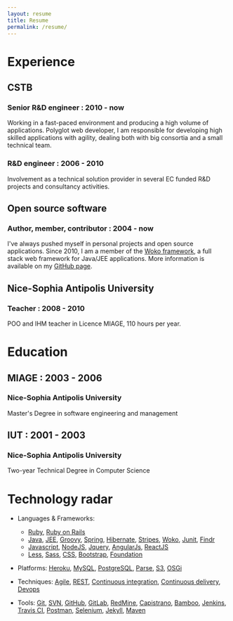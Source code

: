 ```yaml
---
layout: resume
title: Resume
permalink: /resume/
---
```


# <i class="fa fa-suitcase"></i> Experience

## CSTB

### Senior R&D engineer : 2010 - now

Working in a fast-paced environment and producing a high volume of applications. Polyglot web developer, I am
responsible for developing high skilled applications with agility, dealing both with big consortia and a small technical
team.

### R&D engineer : 2006 - 2010

Involvement as a technical solution provider in several EC funded R&D projects and consultancy activities.

## Open source software

### Author, member, contributor : 2004 - now

I've always pushed myself in personal projects and open source applications. Since 2010, I am a member of the
[Woko framework](http://www.pojosontheweb.com), a full stack web framework for Java/JEE applications.
More information is available on my [GitHub page](https://www.github.com/boissonnat).

## Nice-Sophia Antipolis University

### Teacher : 2008 - 2010

POO and IHM teacher in Licence MIAGE, 110 hours per year.

# <i class="fa fa-graduation-cap"></i> Education

## MIAGE : 2003 - 2006

### Nice-Sophia Antipolis University

Master's Degree in software engineering and management

## IUT : 2001 - 2003

### Nice-Sophia Antipolis University

Two-year Technical Degree in Computer Science

# <i class="fa fa-wifi"></i> Technology radar

- Languages & Frameworks:
    * [Ruby](/tags/ruby), [Ruby on Rails](/tags/ruby-on-rails)
    * [Java](/tags/java), [JEE](/tags/jee), [Groovy](/tags/groovy), [Spring](/tags/spring), [Hibernate](/tags/hibernate), [Stripes](/tags/stripes), [Woko](/tags/woko), [Junit](/tags/junit), [Findr](/tags/findr)
    * [Javascript](/tags/javascript), [NodeJS](/tags/nodejs), [Jquery](/tags/jquery), [AngularJs](/tags/angularjs), [ReactJS](/tags/reactjs)
    * [Less](/tags/less), [Sass](/tags/sass), [CSS](/tags/css), [Bootstrap](/tags/bootstrap), [Foundation](/tags/foundation)

- Platforms: [Heroku](/tags/heroku), [MySQL](/tags/mysql), [PostgreSQL](/tags/postgresql), [Parse](/tags/parse), [S3](/tags/s3), [OSGi](/tags/osgi)
- Techniques: [Agile](/tags/agile), [REST](/tags/rest), [Continuous integration](/tags/continuous-integration), [Continuous delivery](/tags/continuous-delivery), [Devops](/tags/devops)
- Tools: [Git](/tags/git), [SVN](/tags/svn), [GitHub](/tags/github), [GitLab](/tags/gitlab), [RedMine](/tags/redmine), [Capistrano](/tags/capistrano), [Bamboo](/tags/bamboo), [Jenkins](/tags/jenkins), [Travis CI](/tags/travis-ci), [Postman](/tags/postman), [Selenium](/tags/selenium), [Jekyll](/tags/jekyll), [Maven](/tags/maven)

